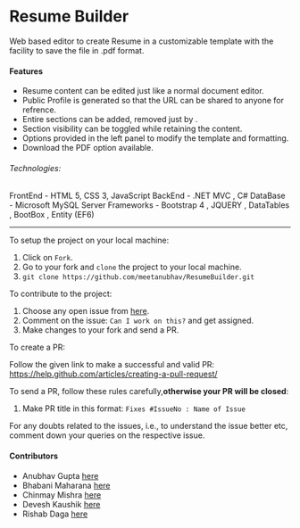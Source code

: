 # Resume Builder

Web based editor to create Resume in a customizable template with the facility to save the file in .pdf format.

#### Features
- Resume content can be edited just like a normal document editor.
- Public Profile is generated so that the URL can be shared to anyone for refrence.
- Entire sections can be added, removed just by .
- Section visibility can be toggled while retaining the content.
- Options provided in the left panel to modify the template and formatting.
- Download the PDF option available.

###### Technologies: 
FrontEnd - HTML 5, CSS 3, JavaScript 
BackEnd - .NET MVC , C#
DataBase - Microsoft MySQL Server
Frameworks - Bootstrap 4 , JQUERY , DataTables , BootBox , Entity (EF6)

----------------------------------------------------------------------------------------------------------------
To setup the project on your local machine:

1. Click on `Fork`.
2. Go to your fork and `clone` the project to your local machine.
3. `git clone https://github.com/meetanubhav/ResumeBuilder.git`

To contribute to the project:

1. Choose any open issue from [here](https://github.com/meetanubhav/ResumeBuilder/issues). 
2. Comment on the issue: `Can I work on this?` and get assigned.
3. Make changes to your fork and send a PR.

To create a PR:

Follow the given link to make a successful and valid PR: https://help.github.com/articles/creating-a-pull-request/

To send a PR, follow these rules carefully,**otherwise your PR will be closed**:

1. Make PR title in this format: `Fixes #IssueNo : Name of Issue`

For any doubts related to the issues, i.e., to understand the issue better etc, comment down your queries on the respective issue.




#### Contributors 
- Anubhav Gupta [here](https://github.com/meetanubhav)
- Bhabani Maharana  [here](https://github.com/bhabani-maharana)
- Chinmay Mishra [here](https://github.com/chinmaymishra522)
- Devesh Kaushik [here](https://github.com/deveshkau)
- Rishab Daga [here](https://github.com/rishabdaga)